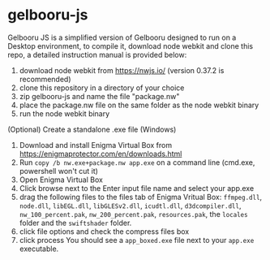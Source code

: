 # gelbooru-js
Gelbooru JS is a simplified version of Gelbooru designed to run on a Desktop environment, to compile it, download node webkit and clone this repo, a detailed instruction manual is provided below:
1. download node webkit from https://nwjs.io/ (version 0.37.2 is recommended)
2. clone this repository in a directory of your choice
3. zip gelbooru-js and name the file "package.nw"
4. place the package.nw file on the same folder as the node webkit binary
5. run the node webkit binary

(Optional) Create a standalone .exe file (Windows)
1. Download and install Enigma Virtual Box from https://enigmaprotector.com/en/downloads.html
2. Run `copy /b nw.exe+package.nw app.exe` on a command line (cmd.exe, powershell won't cut it)
3. Open Enigma Virtual Box
4. Click browse next to the Enter input file name and select your app.exe
5. drag the following files to the files tab of Enigma Vritual Box: `ffmpeg.dll`, `node.dll`, `libEGL.dll`, `libGLESv2.dll`, `icudtl.dll`, `d3dcompiler.dll`, `nw_100_percent.pak`, `nw_200_percent.pak`, `resources.pak`, the `locales` folder and the `swiftshader` folder.
6. click file options and check the compress files box
7. click process
You should see a `app_boxed.exe` file next to your `app.exe` executable.
